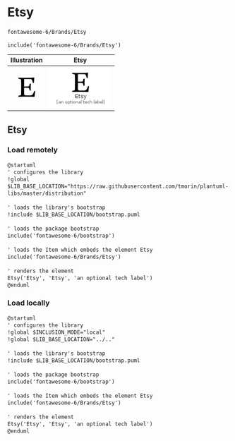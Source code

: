# Etsy


```text
fontawesome-6/Brands/Etsy
```

```text
include('fontawesome-6/Brands/Etsy')
```



| Illustration | Etsy |
| :---: | :---: |
| ![illustration for Illustration](../../fontawesome-6/Brands/Etsy.png) | ![illustration for Etsy](../../fontawesome-6/Brands/Etsy.Local.png) |




## Etsy

### Load remotely
```plantuml
@startuml
' configures the library
!global $LIB_BASE_LOCATION="https://raw.githubusercontent.com/tmorin/plantuml-libs/master/distribution"

' loads the library's bootstrap
!include $LIB_BASE_LOCATION/bootstrap.puml

' loads the package bootstrap
include('fontawesome-6/bootstrap')

' loads the Item which embeds the element Etsy
include('fontawesome-6/Brands/Etsy')

' renders the element
Etsy('Etsy', 'Etsy', 'an optional tech label')
@enduml
```

### Load locally
```plantuml
@startuml
' configures the library
!global $INCLUSION_MODE="local"
!global $LIB_BASE_LOCATION="../.."

' loads the library's bootstrap
!include $LIB_BASE_LOCATION/bootstrap.puml

' loads the package bootstrap
include('fontawesome-6/bootstrap')

' loads the Item which embeds the element Etsy
include('fontawesome-6/Brands/Etsy')

' renders the element
Etsy('Etsy', 'Etsy', 'an optional tech label')
@enduml
```


